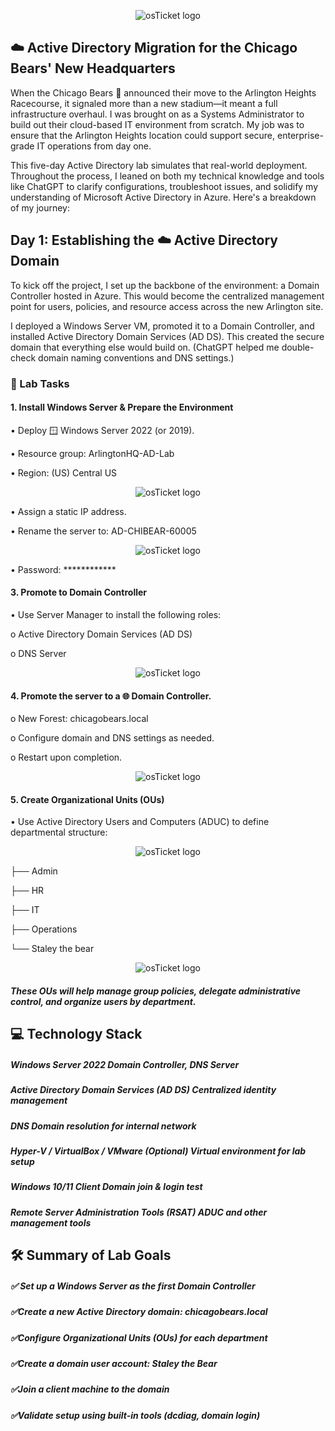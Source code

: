 <p align="center">
<img src="https://i.imgur.com/pqTjnLb.png" alt="osTicket logo"/>
</p>

## ☁️ Active Directory Migration for the Chicago Bears' New Headquarters

When the Chicago Bears 🐻 announced their move to the Arlington Heights Racecourse, it signaled more than a new stadium—it meant a full infrastructure overhaul. I was brought on as a Systems Administrator to build out their cloud-based IT environment from scratch. My job was to ensure that the Arlington Heights location could support secure, enterprise-grade IT operations from day one.

This five-day Active Directory lab simulates that real-world deployment. Throughout the process, I leaned on both my technical knowledge and tools like ChatGPT to clarify configurations, troubleshoot issues, and solidify my understanding of Microsoft Active Directory in Azure. Here's a breakdown of my journey:

## Day 1: Establishing the ☁️ Active Directory Domain

To kick off the project, I set up the backbone of the environment: a Domain Controller hosted in Azure. This would become the centralized management point for users, policies, and resource access across the new Arlington site.

I deployed a Windows Server VM, promoted it to a Domain Controller, and installed Active Directory Domain Services (AD DS). This created the secure domain that everything else would build on. (ChatGPT helped me double-check domain naming conventions and DNS settings.)



### 🧪 Lab Tasks

#### 1. Install Windows Server & Prepare the Environment
   
•	Deploy 🪟 Windows Server 2022 (or 2019).

•	Resource group: ArlingtonHQ-AD-Lab

•	Region: (US) Central US

<p align="center">
<img src="https://i.imgur.com/D7noL6f.png" alt="osTicket logo"/>
</p>

•	Assign a static IP address.

•	Rename the server to: AD-CHIBEAR-60005

<p align="center">
<img src="https://i.imgur.com/A3REYtc.png" alt="osTicket logo"/>
</p>

•	Password: ************

#### 3. Promote to Domain Controller
   
• Use Server Manager to install the following roles:

   o	Active Directory Domain Services (AD DS)
  
   o	DNS Server

<p align="center">
<img src="https://i.imgur.com/HLQDkZk.png" alt="osTicket logo"/>
</p>
  
#### 4. Promote the server to a 🌐 Domain Controller.
  o	New Forest: chicagobears.local
  
  o	Configure domain and DNS settings as needed.
  
  o	Restart upon completion.

<p align="center">
<img src="https://i.imgur.com/AmpbSWu.png" alt="osTicket logo"/>
</p>

#### 5. Create Organizational Units (OUs)
   
• Use Active Directory Users and Computers (ADUC) to define departmental structure:

<p align="center">
<img src="https://i.imgur.com/Mal9yWh.png" alt="osTicket logo"/>
</p>

├── Admin

├── HR

├── IT

├── Operations

└── Staley the bear

<p align="center">
<img src="https://i.imgur.com/61UgoRS.png" alt="osTicket logo"/>
</p>

##### These OUs will help manage group policies, delegate administrative control, and organize users by department.

## 💻 Technology Stack

##### Windows Server 2022	Domain Controller, DNS Server

##### Active Directory Domain Services (AD DS)	Centralized identity management

##### DNS	Domain resolution for internal network

##### Hyper-V / VirtualBox / VMware	(Optional) Virtual environment for lab setup

##### Windows 10/11 Client	Domain join & login test

##### Remote Server Administration Tools (RSAT)	ADUC and other management tools

## 🛠️ Summary of Lab Goals
##### ✅ Set up a Windows Server as the first Domain Controller

##### ✅Create a new Active Directory domain: chicagobears.local

##### ✅Configure Organizational Units (OUs) for each department

##### ✅Create a domain user account: Staley the Bear

##### ✅Join a client machine to the domain

##### ✅Validate setup using built-in tools (dcdiag, domain login)
